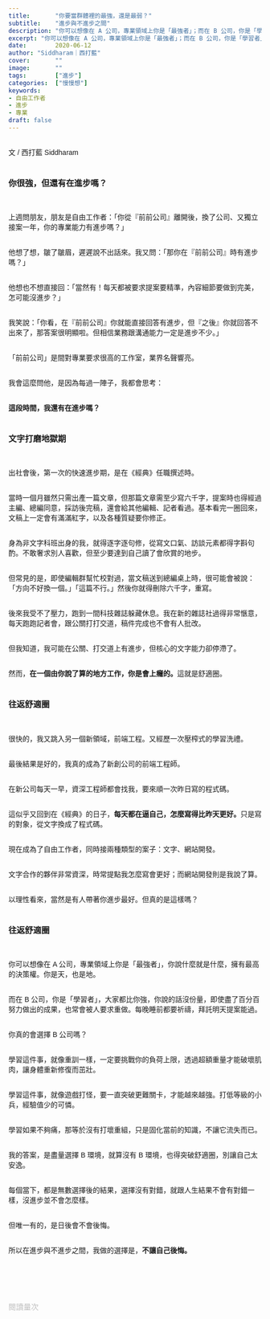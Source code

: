 ```yaml
---
title:       "你要當群體裡的最強，還是最弱？"
subtitle:    "進步與不進步之間"
description: "你可以想像在 A 公司，專業領域上你是「最強者」；而在 B 公司，你是「學習者」，大家都比你強。你真的會選擇 B 公司嗎？"
excerpt: "你可以想像在 A 公司，專業領域上你是「最強者」；而在 B 公司，你是「學習者」，大家都比你強。你真的會選擇 B 公司嗎？"
date:        2020-06-12
author: "Siddharam｜西打藍"
cover:       ""
image:       ""
tags:        ["進步"]
categories:  ["慢慢想"]
keywords:
- 自由工作者
- 進步
- 專業
draft: false
---
```


<article style="font-family: 'Noto Sans TC', '微軟正黑體', sans-serif; font-weight: 300;">

<br>文 / 西打藍 Siddharam<br><br>

<h3 class="article-h1-color">你很強，但還有在進步嗎？</h3><br>

上週問朋友，朋友是自由工作者：「你從『前前公司』離開後，換了公司、又獨立接案一年，你的專業能力有進步嗎？」<br><br>

他想了想，皺了皺眉，遲遲說不出話來。我又問：「那你在『前前公司』時有進步嗎？」<br><br>

他想也不想直接回：「當然有！每天都被要求提案要精準，內容細節要做到完美，怎可能沒進步？」<br><br>

我笑說：「你看，在『前前公司』你就能直接回答有進步，但『之後』你就回答不出來了，那答案很明顯啦。但相信業務跟溝通能力一定是進步不少。」<br><br>

「前前公司」是間對專業要求很高的工作室，業界名聲響亮。<br><br>

我會這麼問他，是因為每過一陣子，我都會思考：<br><br>

<b>這段時間，我還有在進步嗎？</b><br><br>

<h3 class="article-h1-color">文字打磨地獄期</h3><br>

出社會後，第一次的快速進步期，是在《經典》任職撰述時。<br><br>

當時一個月雖然只需出產一篇文章，但那篇文章需至少寫六千字，提案時也得經過主編、總編同意，採訪後完稿，還會給其他編輯、記者看過。基本看完一圈回來，文稿上一定會有滿滿紅字，以及各種質疑要你修正。<br><br>

身為非文字科班出身的我，就得逐字逐句修，從寫文口氣、訪談元素都得字斟句酌。不敢奢求別人喜歡，但至少要達到自己讀了會欣賞的地步。<br><br>

但常見的是，即使編輯群幫忙校對過，當文稿送到總編桌上時，很可能會被說：「方向不好換一個。」「這篇不行。」然後你就得刪除六千字，重寫。<br><br>

後來我受不了壓力，跑到一間科技雜誌躲藏休息。我在新的雜誌社過得非常愜意，每天跑跑記者會，跟公關打打交道，稿件完成也不會有人批改。<br><br>

但我知道，我可能在公關、打交道上有進步，但核心的文字能力卻停滯了。<br><br>

然而，<b>在一個由你說了算的地方工作，你是會上癮的。</b>這就是舒適圈。<br><br>


<h3 class="article-h1-color">往返舒適圈</h3><br>

很快的，我又跳入另一個新領域，前端工程。又經歷一次壓榨式的學習洗禮。<br><br>

最後結果是好的，我真的成為了新創公司的前端工程師。<br><br>

在新公司每天一早，資深工程師都會找我，要來順一次昨日寫的程式碼。<br><br>

這似乎又回到在《經典》的日子，<b>每天都在逼自己，怎麼寫得比昨天更好。</b>只是寫的對象，從文字換成了程式碼。<br><br>

現在成為了自由工作者，同時接兩種類型的案子：文字、網站開發。<br><br>

文字合作的夥伴非常資深，時常提點我怎麼寫會更好；而網站開發則是我說了算。<br><br>

以理性看來，當然是有人帶著你進步最好。但真的是這樣嗎？<br><br>


<h3 class="article-h1-color">往返舒適圈</h3><br>

你可以想像在 A 公司，專業領域上你是「最強者」，你說什麼就是什麼，擁有最高的決策權。你是天，也是地。<br><br>

而在 B 公司，你是「學習者」，大家都比你強，你說的話沒份量，即使盡了百分百努力做出的成果，也常會被人要求重做。每晚睡前都要祈禱，拜託明天提案能過。<br><br>

你真的會選擇 B 公司嗎？<br><br>

學習這件事，就像重訓一樣，一定要挑戰你的負荷上限，透過超額重量才能破壞肌肉，讓身體重新修復而茁壯。<br><br>

學習這件事，就像遊戲打怪，要一直突破更難關卡，才能越來越強。打低等級的小兵，經驗值少的可憐。<br><br>

學習如果不夠痛，那等於沒有打壞重組，只是固化當前的知識，不讓它流失而已。<br><br>

我的答案，是盡量選擇 B 環境，就算沒有 B 環境，也得突破舒適圈，別讓自己太安逸。<br><br>

每個當下，都是無數選擇後的結果，選擇沒有對錯，就跟人生結果不會有對錯一樣，沒進步並不會怎麼樣。<br><br>

但唯一有的，是日後會不會後悔。<br><br>

所以在進步與不進步之間，我做的選擇是，<b>不讓自己後悔。</b><br><br>


<br><br><br>

</article>

<div style="color: #bfbfbf; font-size: 15px;" id="busuanzi_container_page_pv">
  閱讀量<span id="busuanzi_value_page_pv"></span>次
</div>

<script src="../../js/post.js"></script>




